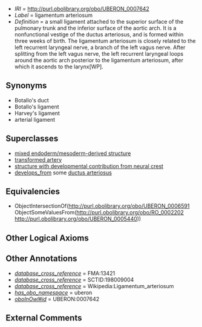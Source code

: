  * *IRI* = http://purl.obolibrary.org/obo/UBERON_0007642
 * *Label* = ligamentum arteriosum
 * *Definition* = a small ligament attached to the superior surface of the pulmonary trunk and the inferior surface of the aortic arch. It is a nonfunctional vestige of the ductus arteriosus, and is formed within three weeks of birth. The ligamentum arteriosum is closely related to the left recurrent laryngeal nerve, a branch of the left vagus nerve. After splitting from the left vagus nerve, the left recurrent laryngeal loops around the aortic arch posterior to the ligamentum arteriosum, after which it ascends to the larynx[WP].

## Synonyms

 * Botallo's duct
 * Botallo's ligament
 * Harvey's ligament
 * arterial ligament

## Superclasses

 * [mixed endoderm/mesoderm-derived structure](../../UBERON/77/UBERON_0000077.md)
 * [transformed artery](../../UBERON/91/UBERON_0006591.md)
 * [structure with developmental contribution from neural crest](../../UBERON/14/UBERON_0010314.md)
 * [develops_from](../../RO/02/RO_0002202.md) some [ductus arteriosus](../../UBERON/40/UBERON_0005440.md)

## Equivalencies

 * ObjectIntersectionOf(<http://purl.obolibrary.org/obo/UBERON_0006591> ObjectSomeValuesFrom(<http://purl.obolibrary.org/obo/RO_0002202> <http://purl.obolibrary.org/obo/UBERON_0005440>))

## Other Logical Axioms


## Other Annotations

 * *[database_cross_reference](../../ef/oboInOwl#hasDbXref.md)* = FMA:13421
 * *[database_cross_reference](../../ef/oboInOwl#hasDbXref.md)* = SCTID:198009004
 * *[database_cross_reference](../../ef/oboInOwl#hasDbXref.md)* = Wikipedia:Ligamentum_arteriosum
 * *[has_obo_namespace](../../ce/oboInOwl#hasOBONamespace.md)* = uberon
 * *[oboInOwl#id](../../id/oboInOwl#id.md)* = UBERON:0007642

## External Comments

